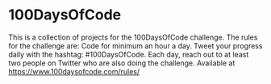 # 100DaysOfCode
This is a collection of projects for the 100DaysOfCode challenge. The rules for the challenge are: Code for minimum an hour a day. Tweet your progress daily with the hashtag: #100DaysOfCode. Each day, reach out to at least two people on Twitter who are also doing the challenge. Available at https://www.100daysofcode.com/rules/
